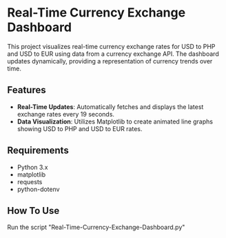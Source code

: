 # Real-Time Currency Exchange Dashboard

This project visualizes real-time currency exchange rates for USD to PHP and USD to EUR using data from a currency exchange API. The dashboard updates dynamically, providing a representation of currency trends over time.

## Features

- **Real-Time Updates**: Automatically fetches and displays the latest exchange rates every 19 seconds.
- **Data Visualization**: Utilizes Matplotlib to create animated line graphs showing USD to PHP and USD to EUR rates.

## Requirements

- Python 3.x
- matplotlib
- requests
- python-dotenv

## How To Use

Run the script "Real-Time-Currency-Exchange-Dashboard.py"
